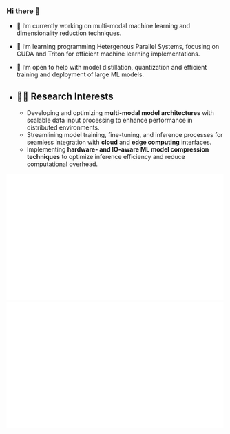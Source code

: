 ### Hi there 👋

<!--
**debashishc/debashishc** is a ✨ _special_ ✨ repository because its `README.md` (this file) appears on your GitHub profile.


[![@debashishc's Holopin board](https://holopin.me/debashishc)](https://holopin.io/@debashishc)
-->
- 🔭 I’m currently working on multi-modal machine learning and dimensionality reduction techniques.
- 🌱 I’m learning programming Hetergenous Parallel Systems, focusing on CUDA and Triton for efficient machine learning implementations.
- 🤔 I’m open to help with model distillation, quantization and efficient training and deployment of large ML models.

- ## 👨‍💻 Research Interests

  - Developing and optimizing **multi-modal model architectures** with scalable data input processing to enhance performance in distributed environments.
  - Streamlining model training, fine-tuning, and inference processes for seamless integration with **cloud** and **edge computing** interfaces.
  - Implementing **hardware- and IO-aware ML model compression techniques** to optimize inference efficiency and reduce computational overhead.

<a href="https://github.com/debashishc/github-stats">
<img src="https://raw.githubusercontent.com/debashishc/gh-stats/master/generated/overview.svg#gh-dark-mode-only" />
<img src="https://raw.githubusercontent.com/debashishc/gh-stats/master/generated/languages.svg#gh-dark-mode-only" />
</a>

<!-- ![](https://raw.githubusercontent.com/debashishc/gh-stats/master/generated/overview.svg#gh-dark-mode-only) -->
<!-- ![](https://raw.githubusercontent.com/debashishc/gh-stats/master/generated/languages.svg#gh-dark-mode-only) -->
  
<!--
![](https://raw.githubusercontent.com/debashishc/gh-stats/master/generated/overview.svg#gh-light-mode-only)


![](https://raw.githubusercontent.com/username/github-stats/master/generated/languages.svg#gh-light-mode-only)

-->
